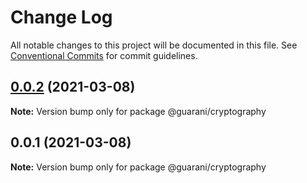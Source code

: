 # Change Log

All notable changes to this project will be documented in this file.
See [Conventional Commits](https://conventionalcommits.org) for commit guidelines.

## [0.0.2](https://github.com/guaranijs/guarani/compare/v0.0.1...v0.0.2) (2021-03-08)

**Note:** Version bump only for package @guarani/cryptography





## 0.0.1 (2021-03-08)

**Note:** Version bump only for package @guarani/cryptography
